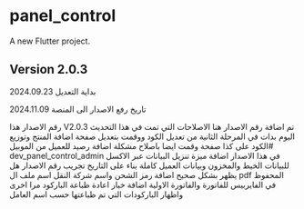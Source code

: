 # panel_control

A new Flutter project.

## Version 2.0.3

بداية التعديل
2024.09.23

تاريخ رفع الاصدار الى المنصة
2024.11.09

رقم الاصدار هذا V2.0.3
تم اضافة رقم الاصدار هنا
الاصلاحات التي تمت في هذا التحديث
اليوم بدات في المرحلة الثانية من تعديل الكود
ووقمت بتعديل صفحة اضافة المنتج وتوزيع الكود على كذا صفحة 
وقمت ايضا باصلاح مشكلة اضافة رصيد للعميل من الموبيل# dev_panel_control_admin
في هذا الاصدار اضافة ميزة تنزيل البيانات عبر الاكسل للبيانات الخيط والمخزون وبيانات العميل كاملة بناء على التاريخ
تجريب رقم الاصدار هل يظهر بشكل صحيح
اضافة رمز الشحن واسم شركة النقل
اسم ملف ال pdf المحفوظ في الفايربيس للفاتورة والفاتورة الاولية
اضافة خيار اعادة ظباعة الباركود مرا اخرى واظهار الباركودات التي تم ظباعتها حسب اسم العامل

